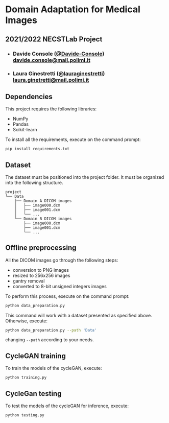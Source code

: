 # Domain Adaptation for Medical Images
## 2021/2022 NECSTLab Project
- ###  Davide Console ([@Davide-Console](https://github.com/Davide-Console)) <br> davide.console@mail.polimi.it
- ###  Laura Ginestretti ([@lauraginestretti](https://github.com/lauraginestretti)) <br> laura.ginetretti@mail.polimi.it

## Dependencies

This project requires the following libraries:

- NumPy
- Pandas
- Scikit-learn

To install all the requirements, execute on the command prompt:
```bash
pip install requirements.txt
```

## Dataset
The dataset must be positioned into the project folder. It must be organized into the following structure.
```
project
└── Data
    ├── Domain A DICOM images
    │   ├── image000.dcm
    │   ├── image001.dcm
    │   └── ...
    └── Domain B DICOM images
        ├── image000.dcm
        ├── image001.dcm
        └── ...

```

## Offline preprocessing
All the DICOM images go through the following steps:
- conversion to PNG images
- resized to 256x256 images
- gantry removal
- converted to 8-bit unsigned integers images

To perform this process, execute on the command prompt:
```bash
python data_preparation.py
```
This command will work with a dataset presented as specified above.
Otherwise, execute:
```bash
python data_preparation.py --path 'Data'
```
changing `--path` according to your needs.

## CycleGAN training

To train the models of the cycleGAN, execute:
```bash
python training.py
```

## CycleGan testing

To test the models of the cycleGAN for inference, execute:

```bash
python testing.py
```